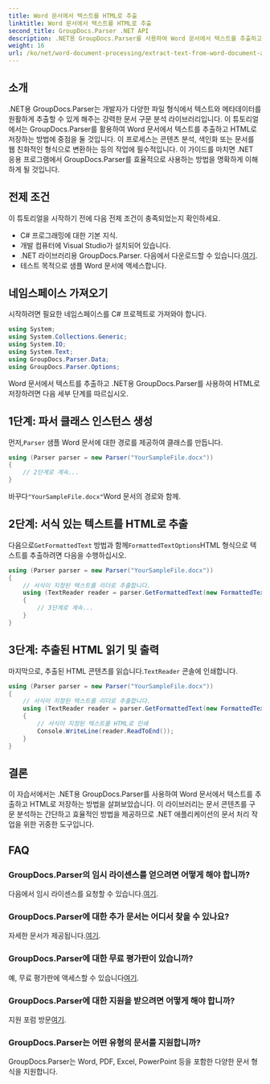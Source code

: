 ```yaml
---
title: Word 문서에서 텍스트를 HTML로 추출
linktitle: Word 문서에서 텍스트를 HTML로 추출
second_title: GroupDocs.Parser .NET API
description: .NET용 GroupDocs.Parser를 사용하여 Word 문서에서 텍스트를 추출하고 HTML로 저장하는 방법을 알아보세요. 코드 예제가 포함된 단계별 튜토리얼입니다.
weight: 16
url: /ko/net/word-document-processing/extract-text-from-word-document-as-html/
---
```

## 소개
.NET용 GroupDocs.Parser는 개발자가 다양한 파일 형식에서 텍스트와 메타데이터를 원활하게 추출할 수 있게 해주는 강력한 문서 구문 분석 라이브러리입니다. 이 튜토리얼에서는 GroupDocs.Parser를 활용하여 Word 문서에서 텍스트를 추출하고 HTML로 저장하는 방법에 중점을 둘 것입니다. 이 프로세스는 콘텐츠 분석, 색인화 또는 문서를 웹 친화적인 형식으로 변환하는 등의 작업에 필수적입니다. 이 가이드를 마치면 .NET 응용 프로그램에서 GroupDocs.Parser를 효율적으로 사용하는 방법을 명확하게 이해하게 될 것입니다.
## 전제 조건
이 튜토리얼을 시작하기 전에 다음 전제 조건이 충족되었는지 확인하세요.
- C# 프로그래밍에 대한 기본 지식.
- 개발 컴퓨터에 Visual Studio가 설치되어 있습니다.
-  .NET 라이브러리용 GroupDocs.Parser. 다음에서 다운로드할 수 있습니다.[여기](https://releases.groupdocs.com/parser/net/).
- 테스트 목적으로 샘플 Word 문서에 액세스합니다.
## 네임스페이스 가져오기
시작하려면 필요한 네임스페이스를 C# 프로젝트로 가져와야 합니다.
```csharp
using System;
using System.Collections.Generic;
using System.IO;
using System.Text;
using GroupDocs.Parser.Data;
using GroupDocs.Parser.Options;
```
Word 문서에서 텍스트를 추출하고 .NET용 GroupDocs.Parser를 사용하여 HTML로 저장하려면 다음 세부 단계를 따르십시오.
## 1단계: 파서 클래스 인스턴스 생성
 먼저,`Parser` 샘플 Word 문서에 대한 경로를 제공하여 클래스를 만듭니다.
```csharp
using (Parser parser = new Parser("YourSampleFile.docx"))
{
    // 2단계로 계속...
}
```
 바꾸다`"YourSampleFile.docx"`Word 문서의 경로와 함께.
## 2단계: 서식 있는 텍스트를 HTML로 추출
 다음으로`GetFormattedText` 방법과 함께`FormattedTextOptions`HTML 형식으로 텍스트를 추출하려면 다음을 수행하십시오.
```csharp
using (Parser parser = new Parser("YourSampleFile.docx"))
{
    // 서식이 지정된 텍스트를 리더로 추출합니다.
    using (TextReader reader = parser.GetFormattedText(new FormattedTextOptions(FormattedTextMode.Html)))
    {
        // 3단계로 계속...
    }
}
```
## 3단계: 추출된 HTML 읽기 및 출력
 마지막으로, 추출된 HTML 콘텐츠를 읽습니다.`TextReader` 콘솔에 인쇄합니다.
```csharp
using (Parser parser = new Parser("YourSampleFile.docx"))
{
    // 서식이 지정된 텍스트를 리더로 추출합니다.
    using (TextReader reader = parser.GetFormattedText(new FormattedTextOptions(FormattedTextMode.Html)))
    {
        // 서식이 지정된 텍스트를 HTML로 인쇄
        Console.WriteLine(reader.ReadToEnd());
    }
}
```
## 결론
이 자습서에서는 .NET용 GroupDocs.Parser를 사용하여 Word 문서에서 텍스트를 추출하고 HTML로 저장하는 방법을 살펴보았습니다. 이 라이브러리는 문서 콘텐츠를 구문 분석하는 간단하고 효율적인 방법을 제공하므로 .NET 애플리케이션의 문서 처리 작업을 위한 귀중한 도구입니다.

## FAQ
### GroupDocs.Parser의 임시 라이센스를 얻으려면 어떻게 해야 합니까?
 다음에서 임시 라이센스를 요청할 수 있습니다.[여기](https://purchase.groupdocs.com/temporary-license/).
### GroupDocs.Parser에 대한 추가 문서는 어디서 찾을 수 있나요?
 자세한 문서가 제공됩니다.[여기](https://tutorials.groupdocs.com/parser/net/).
### GroupDocs.Parser에 대한 무료 평가판이 있습니까?
 예, 무료 평가판에 액세스할 수 있습니다[여기](https://releases.groupdocs.com/).
### GroupDocs.Parser에 대한 지원을 받으려면 어떻게 해야 합니까?
 지원 포럼 방문[여기](https://forum.groupdocs.com/c/parser/17).
### GroupDocs.Parser는 어떤 유형의 문서를 지원합니까?
GroupDocs.Parser는 Word, PDF, Excel, PowerPoint 등을 포함한 다양한 문서 형식을 지원합니다.